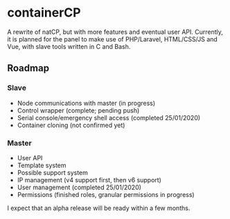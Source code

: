 # containerCP
A rewrite of natCP, but with more features and eventual user API. Currently, it is planned for the panel to make use of PHP/Laravel, HTML/CSS/JS and Vue, with slave tools written in C and Bash.

## Roadmap

### Slave 
- Node communications with master (in progress)
- Control wrapper (complete; pending push)
- Serial console/emergency shell access (completed 25/01/2020)
- Container cloning (not confirmed yet)

### Master
- User API
- Template system
- Possible support system
- IP management (v4 support first, then v6 support)
- User management (completed 25/01/2020)
- Permissions (finished roles, granular permissions in progress)

I expect that an alpha release will be ready within a few months.
